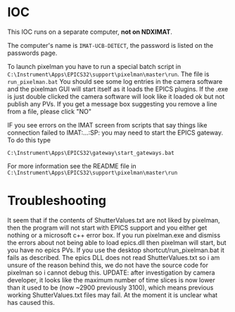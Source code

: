 # IOC

This IOC runs on a separate computer, **not on NDXIMAT**. 

The computer's name is `IMAT-UCB-DETECT`, the password is listed on the passwords page.

To launch pixelman you have to run a special batch script in `C:\Instrument\Apps\EPICS32\support\pixelman\master\run`. The file is `run_pixelman.bat` You should see some log entries in the camera software and the pixelman GUI will start itself as it loads the EPICS plugins. If the .exe is just double clicked the camera software will look like it loaded ok but not publish any PVs.  If you get a message box suggesting you remove a line from a file, please click "NO"

IF you see errors on the IMAT screen from scripts that say things like connection failed to IMAT:...:SP: you may need to start the EPICS gateway.  To do this type

`C:\Instrument\Apps\EPICS32\gateway\start_gateways.bat`

For more information see the README file in `C:\Instrument\Apps\EPICS32\support\pixelman\master\run`

# Troubleshooting

It seem that if the contents of ShutterValues.txt are not liked by pixelman, then the program will not start with EPICS support and you either get nothing or a microsoft c++ error box. If you run pixelman.exe and dismiss the errors about not being able to load epics.dll then pixelman will start, but you have no epics PVs. If you use the desktop shortcut/run_pixelman.bat it fails as described. The epics DLL does not read ShutterValues.txt so i am unsure of the reason behind this, we do not have the source code for pixelman so i cannot debug this. UPDATE: after investigation by camera developer, it looks like the maximum number of time slices is now lower than it used to be (now ~2900  previously 3100), which means previous working ShutterValues.txt files may fail. At the moment it is unclear what has caused this.
